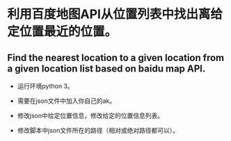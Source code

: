 # 利用百度地图API从位置列表中找出离给定位置最近的位置。

## Find the nearest location to a given location from a given location list based on baidu map API.

- 运行环境python 3。

- 需要在json文件中加入你自己的ak。

- 修改json中给定位置信息，修改给定的位置信息列表。

- 修改脚本中json文件所在的路径（相对或绝对路径都可以）。

  ​

